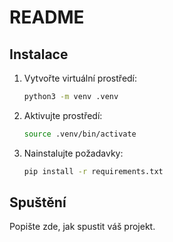# README

## Instalace

1. Vytvořte virtuální prostředí:
   ```bash
   python3 -m venv .venv
   ```
2. Aktivujte prostředí:
   ```bash
   source .venv/bin/activate
   ```
3. Nainstalujte požadavky:
   ```bash
   pip install -r requirements.txt
   ```

## Spuštění

Popište zde, jak spustit váš projekt.
